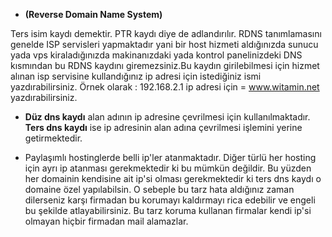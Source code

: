 * **\(Reverse Domain Name System\)**

Ters isim kaydı demektir. PTR kaydı diye de adlandırılır. RDNS tanımlamasını genelde ISP servisleri yapmaktadır yani bir host hizmeti aldığınızda sunucu yada vps kiraladığınızda makinanızdaki yada kontrol panelinizdeki DNS kısmından bu RDNS kaydını giremezsiniz.Bu kaydın girilebilmesi için hizmet alınan isp servisine kullandığınız ip adresi için istediğiniz ismi yazdırabilirsiniz. Örnek olarak : 192.168.2.1 ip adresi için = www.witamin.net yazdırabilirsiniz. 

* **Düz dns kaydı** alan adının ip adresine çevrilmesi için kullanılmaktadır. **Ters dns kaydı** ise ip adresinin alan adına çevrilmesi işlemini yerine getirmektedir. 

* Paylaşımlı hostinglerde belli ip'ler atanmaktadır. Diğer türlü her hosting için ayrı ip atanması gerekmektedir ki bu mümkün değildir. Bu yüzden her domainin kendisine ait ip'si olması gerekmektedir ki ters dns kaydı o domaine özel yapılabilsin. O sebeple bu tarz hata aldığınız zaman dilerseniz karşı firmadan bu korumayı kaldırmayı rica edebilir ve engeli bu şekilde atlayabilirsiniz. Bu tarz koruma kullanan firmalar kendi ip'si olmayan hiçbir firmadan mail alamazlar.



